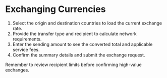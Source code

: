 # Exchanging Currencies

1. Select the origin and destination countries to load the current exchange rate.
2. Provide the transfer type and recipient to calculate network requirements.
3. Enter the sending amount to see the converted total and applicable service fees.
4. Confirm the summary details and submit the exchange request.

Remember to review recipient limits before confirming high-value exchanges.
